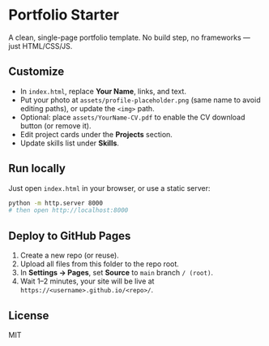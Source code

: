 # Portfolio Starter

A clean, single-page portfolio template. No build step, no frameworks — just HTML/CSS/JS.

## Customize
- In `index.html`, replace **Your Name**, links, and text.
- Put your photo at `assets/profile-placeholder.png` (same name to avoid editing paths), or update the `<img>` path.
- Optional: place `assets/YourName-CV.pdf` to enable the CV download button (or remove it).
- Edit project cards under the **Projects** section.
- Update skills list under **Skills**.

## Run locally
Just open `index.html` in your browser, or use a static server:

```bash
python -m http.server 8000
# then open http://localhost:8000
```

## Deploy to GitHub Pages
1. Create a new repo (or reuse).
2. Upload all files from this folder to the repo root.
3. In **Settings → Pages**, set **Source** to `main` branch `/ (root)`.
4. Wait 1–2 minutes, your site will be live at `https://<username>.github.io/<repo>/`.

## License
MIT
